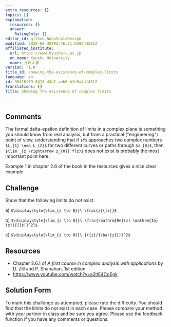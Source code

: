 ```yaml
---
extra_resources: {}
topics: []
explanation:
  resources: {}
  answer:
    RatingOnly: []
editor_id: github.NanoScaleDesign
modified: 2020-06-30T02:46:21.659244261Z
affiliated_institute:
  url: https://www.kyushu-u.ac.jp
  en_name: Kyushu University
  name: 九州大学
version: '1.0'
title_id: showing-the-existence-of-complex-limits
language: en
id: 96416f79-8418-43d2-aeb6-b1e5a4a143f2
translations: {}
title: Showing the existence of complex limits

---
```


## Comments

The formal delta-epsilon definition of limits in a complex plane is something you should know from real analysis, but from a practical ("engineering") point of view, understanding that if `$f$` approaches two complex numbers `$L_{1} \neq L_{2}$` for two different curves or paths through `$z_{0}$`, then `$\lim _{z \rightarrow z_{0}} f(z)$` does not exist is probably the most important point here.

Example 1 in chapter 2.6 of the book in the resources gives a nice clear example.

## Challenge
Show that the following limits do *not* exist.

a) `$\displaystyle{\lim_{z \to 0}}\ \frac{z}{|z|}$` 
    
b) `$\displaystyle{\lim_{z \to 0}}\ \frac{\mathrm{Re}(z) \mathrm{Im}(z)}{{|z|}^2}$` 
    
c) `$\displaystyle{\lim_{z \to 0}}\ {({z}/{\bar{z}})}^2$` 


## Resources
- Chapter 2.6.1 of *A first course in complex analysis with applications* by D. Zill and P. Shanahan, 1st edition
- https://www.youtube.com/watch?v=a2ltE4CoEgk


## Solution Form
To mark this challenge as attempted, please rate the difficulty.
You should find that the limits do not exist in each case.
Please compare your method with your partner in class and be sure you agree.
Please use the feedback function if you have any comments or questions.
